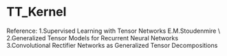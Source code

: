 # TT_Kernel

Reference: 
1.Supervised Learning with Tensor Networks E.M.Stoudenmire \\
2.Generalized Tensor Models for Recurrent Neural Networks
3.Convolutional Rectifier Networks as Generalized Tensor Decompositions
